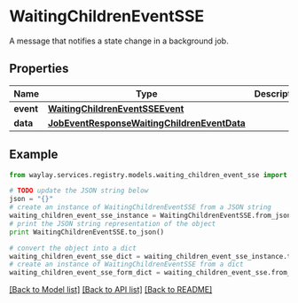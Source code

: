 # WaitingChildrenEventSSE

A message that notifies a state change in a background job.

## Properties

Name | Type | Description | Notes
------------ | ------------- | ------------- | -------------
**event** | [**WaitingChildrenEventSSEEvent**](WaitingChildrenEventSSEEvent.md) |  | 
**data** | [**JobEventResponseWaitingChildrenEventData**](JobEventResponseWaitingChildrenEventData.md) |  | 

## Example

```python
from waylay.services.registry.models.waiting_children_event_sse import WaitingChildrenEventSSE

# TODO update the JSON string below
json = "{}"
# create an instance of WaitingChildrenEventSSE from a JSON string
waiting_children_event_sse_instance = WaitingChildrenEventSSE.from_json(json)
# print the JSON string representation of the object
print WaitingChildrenEventSSE.to_json()

# convert the object into a dict
waiting_children_event_sse_dict = waiting_children_event_sse_instance.to_dict()
# create an instance of WaitingChildrenEventSSE from a dict
waiting_children_event_sse_form_dict = waiting_children_event_sse.from_dict(waiting_children_event_sse_dict)
```
[[Back to Model list]](../README.md#documentation-for-models) [[Back to API list]](../README.md#documentation-for-api-endpoints) [[Back to README]](../README.md)


